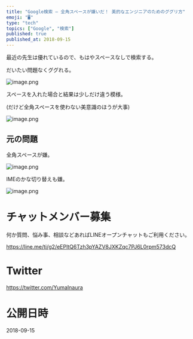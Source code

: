 ```yaml
---
title: "Google検索 — 全角スペースが嫌いだ！ 美的なエンジニアのためのググリ方"
emoji: "🖥"
type: "tech"
topics: ["Google", "検索"]
published: true
published_at: 2018-09-15
---
```


最近の先生は優れているので、もはやスペースなしで検索する。

だいたい問題なくググれる。

![image.png](https://qiita-image-store.s3.amazonaws.com/0/89618/694c6653-713e-2360-2348-503bb7a0a472.png)

スペースを入れた場合と結果は少しだけ違う模様。

(だけど全角スペースを使わない美意識のほうが大事)

![image.png](https://qiita-image-store.s3.amazonaws.com/0/89618/017d26fe-ba95-abd7-fc7f-d2ff8b9d7792.png)


## 元の問題

全角スペースが嫌。

![image.png](https://qiita-image-store.s3.amazonaws.com/0/89618/cdd10ee6-1ac6-26a1-03b9-f14938e25cc3.png)

IMEのかな切り替えも嫌。

![image.png](https://qiita-image-store.s3.amazonaws.com/0/89618/3f209815-4ed9-be53-cca7-c6480b52233f.png)








<!-- Update From Qiita API -->

# チャットメンバー募集


何か質問、悩み事、相談などあればLINEオープンチャットもご利用ください。

https://line.me/ti/g2/eEPltQ6Tzh3pYAZV8JXKZqc7PJ6L0rpm573dcQ





# Twitter


https://twitter.com/YumaInaura


<!-- Update From Qiita API -->



# 公開日時

2018-09-15
